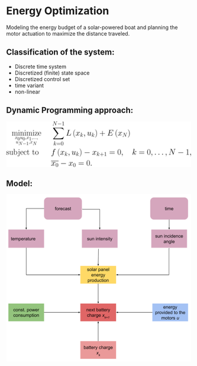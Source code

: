 # Energy Optimization

Modeling the energy budget of a solar-powered boat and planning the motor actuation to maximize the distance traveled.

## Classification of the system:

- Discrete time system
- Discretized (finite) state space
- Discretized control set
- time variant
- non-linear

## Dynamic Programming approach:

<p align="left">
  <img src="images/DynProg.svg" width="500" title="hover text">
</p>

## Model:

<p align="left">
  <img src="images/PlannedModel.svg" width="500" title="hover text">
</p>
